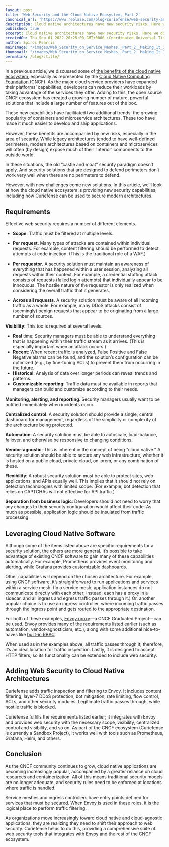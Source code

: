 ```yaml
---
layout: post
title: 'Web Security and the Cloud Native Ecosystem, Part 2'
canonical_url: 'https://www.reblaze.com/blog/curiefense/web-security-and-the-cloud-native-ecosystem-part-2/'
description: Cloud native architectures have new security risks. Here we discuss these challenges, and show how Curiefense addresses them.
published: true
excerpt: Cloud native architectures have new security risks. Here we discuss these challenges, and show how Curiefense addresses them.
createdOn: Thu Sep 01 2022 20:25:00 GMT+0000 (Coordinated Universal Time)
author: Spiros Psarris
mainImage: "/images/Web_Security_on_Service_Meshes,_Part_2__Making_It_Inherent.png"
thumbnail: "/images/Web_Security_on_Service_Meshes,_Part_2__Making_It_Inherent.png"
permalink: /blog/:title/
---
```


In a previous article, we discussed some of [the benefits of the cloud native ecosystem][1], especially as represented by the [Cloud Native Computing Foundation][2] (CNCF). As the major cloud service providers have expanded their platforms’ capabilities, developers can reduce their workloads by taking advantage of the services they offer. Adding to this, the open source CNCF ecosystem has created a growing number of mature, powerful solutions that include a large number of features out of the box.

These new capabilities have facilitated two additional trends: the growing popularity of containers and microservice architectures. These too have made it much easier to develop and ship applications.

However, these benefits are accompanied by new risks, especially in the area of security. While legacy architectures tended to have well-defined perimeters, modern architectures based on containers and microservices will often (by design) expose much of their ‘interior’ components to the outside world. 

In these situations, the old “castle and moat” security paradigm doesn’t apply. And security solutions that are designed to defend perimeters don’t work very well when there are no perimeters to defend.

However, with new challenges come new solutions. In this article, we’ll look at how the cloud native ecosystem is providing new security capabilities, including how Curiefense can be used to secure modern architectures.

## Requirements
Effective web security requires a number of different elements.

* **Scope**: Traffic must be filtered at multiple levels.

* **Per request**. Many types of attacks are contained within individual requests. For example, content filtering should be performed to detect attempts at code injection. (This is the traditional role of a WAF.)
* **Per requestor**. A security solution must maintain an awareness of everything that has happened within a user session, analyzing all requests within their context. For example, a credential stuffing attack consists of requests (failed login attempts) that individually appear to be innocuous. The hostile nature of the requestor is only realized when considering the overall traffic that it generates.
* **Across all requests**. A security solution must be aware of all incoming traffic as a whole. For example, many DDoS attacks consist of (seemingly) benign requests that appear to be originating from a large number of sources. 

**Visibility**: This too is required at several levels.

* **Real** time: Security managers must be able to understand everything that is happening within their traffic stream as it arrives. (This is especially important when an attack occurs.)
* **Recent**: When recent traffic is analyzed, False Positive and False Negative alarms can be found, and the solution’s configuration can be optimized (e.g., by fine-tuning ACLs) to prevent them from occurring in the future.
* **Historical**: Analysis of data over longer periods can reveal trends and patterns.
* **Customizable reporting**: Traffic data must be available in reports that managers can build and customize according to their needs.

**Monitoring, alerting, and reporting**. Security managers usually want to be notified immediately when incidents occur.

**Centralized control**: A security solution should provide a single, central dashboard for management, regardless of the simplicity or complexity of the architecture being protected.

**Automation**: A security solution must be able to autoscale, load-balance, failover, and otherwise be responsive to changing conditions.

**Vendor-agnostic**: This is inherent in the concept of being “cloud native.” A security solution should be able to secure any web infrastructure, whether it is hosted on a public cloud, private cloud, on-prem, or any combination of these.

**Flexibility**: A robust security solution must be able to protect sites, web applications, and APIs equally well. This implies that it should not rely on detection technologies with limited scope. (For example, bot detection that relies on CAPTCHAs will not effective for API traffic.)

**Separation from business logic**: Developers should not need to worry that any changes to their security configuration would affect their code. As much as possible, application logic should be insulated from traffic processing.

## Leveraging Cloud Native Software
Although some of the items listed above are specific requirements for a security solution, the others are more general. It’s possible to take advantage of existing CNCF software to gain many of these capabilities automatically. For example, Prometheus provides event monitoring and alerting, while Grafana provides customizable dashboards.

Other capabilities will depend on the chosen architecture. For example, using CNCF software, it’s straightforward to run applications and services within a service mesh. (In a service mesh, application instances do not communicate directly with each other; instead, each has a proxy in a sidecar, and all ingress and egress traffic passes through it.) Or, another popular choice is to use an ingress controller, where incoming traffic passes through the ingress point and gets routed to the appropriate destination.

For both of these examples, [Envoy proxy][3]—a CNCF Graduated Project—can be used. Envoy provides many of the requirements listed earlier (such as automation, vendor-agnosticism, etc.), along with some additional nice-to-haves like [built-in RBAC][4]. 

When used as in the examples above, all traffic passes through it; therefore, it’s an ideal location for traffic inspection. Lastly, it is designed to accept HTTP filters, so its functionality can be extended to include web security. 

## Adding Web Security to Cloud Native Architectures
Curiefense adds traffic inspection and filtering to Envoy. It includes content filtering, layer-7 DDoS protection, bot mitigation, rate limiting, flow control, ACLs, and other security modules. Legitimate traffic passes through, while hostile traffic is blocked.

Curiefense fulfills the requirements listed earlier; it integrates with Envoy and provides web security with the necessary scope, visibility, centralized control and visibility, and so on. As part of the CNCF ecosystem (Curiefense is currently a Sandbox Project), it works well with tools such as Prometheus, Grafana, Helm, and others.

## Conclusion
As the CNCF community continues to grow, cloud native applications are becoming increasingly popular, accompanied by a greater reliance on cloud resources and containerization. All of this means traditional security models are no longer adequate, and security rules need to be enforced at locations where traffic is handled.

Service meshes and ingress controllers have entry points defined for services that must be secured. When Envoy is used in these roles, it is the logical place to perform traffic filtering. 

As organizations move increasingly toward cloud native and cloud-agnostic applications, they are realizing they need to shift their approach to web security. Curiefense helps to do this, providing a comprehensive suite of web security tools that integrates with Envoy and the rest of the CNCF ecosystem.

[1]: https://www.curiefense.io/blog/web-security-cloud-native-ecosystem-part-1/
[2]: https://www.cncf.io/
[3]: https://www.envoyproxy.io
[4]: https://www.envoyproxy.io/docs/envoy/latest/intro/arch_overview/security/rbac_filter.html
[5]: https://www.curiefense.io/